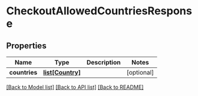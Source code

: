 # CheckoutAllowedCountriesResponse

## Properties
Name | Type | Description | Notes
------------ | ------------- | ------------- | -------------
**countries** | [**list[Country]**](Country.md) |  | [optional] 

[[Back to Model list]](../README.md#documentation-for-models) [[Back to API list]](../README.md#documentation-for-api-endpoints) [[Back to README]](../README.md)


